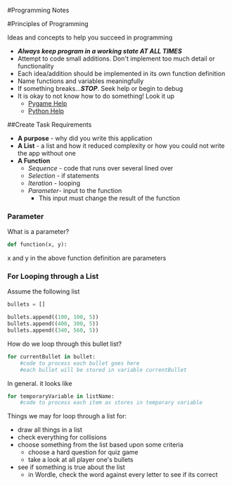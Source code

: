 #Programming Notes

#Principles of Programming

Ideas and concepts to help you succeed in programming

- ***Always keep program in a working state AT ALL TIMES***
- Attempt to code small additions. Don't implement too much detail or functionality
- Each idea/addition should be implemented in its own function definition
- Name functions and variables meaningfully
- If something breaks...***STOP***. Seek help or begin to debug
- It is okay to not know how to do something! Look it up
  - [Pygame Help](https://www.pygame.org/docs/ref/draw.html)
  - [Python Help](https://www.w3scho;s.com/python/)

##Create Task Requirements

- **A purpose** - why did you write this application
- **A List** - a list and how it reduced complexity or how you could not write the app without one
- **A Function**
  - *Sequence* - code that runs over several lined over
  - *Selection* - if statements
  - *Iteration* - looping
  - *Parameter*- input to the function
    - This input must change the result of the function

### Parameter

What is a parameter?

```python
def function(x, y):

```

x and y in the above function definition are parameters

### For Looping through a List

Assume the following list

```python
bullets = []

bullets.append((100, 100, 5))
bullets.append((400, 300, 5))
bullets.append((340, 560, 5))
```

How do we loop through this bullet list?

```python
for currentBullet in bullet:
    #code to process each bullet goes here
    #each bullet will be stored in variable currentBullet
```

In general. it looks like

```python
for temporaryVariable in listName:
    #code to process each item as stores in temporary variable
```

Things we may for loop through a list for:
 - draw all things in a list
 - check everything for collisions
 - choose something from the list based upon some criteria
   - choose a hard question for quiz game
   - take a look at all player one's bullets
 - see if something is true about the list
   - in Wordle, check the word against every letter to see if its correct